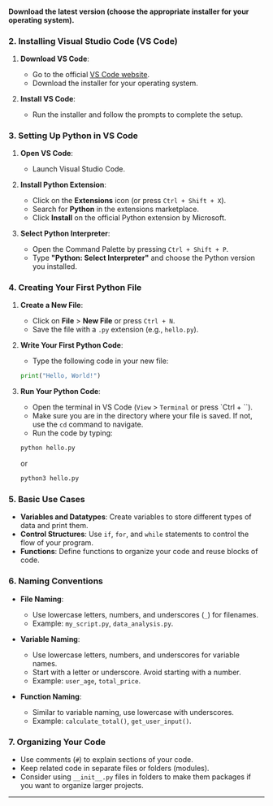 #### Download the latest version (choose the appropriate installer for your operating system).

### 2. **Installing Visual Studio Code (VS Code)**

1. **Download VS Code**:
   - Go to the official [VS Code website](https://code.visualstudio.com/).
   - Download the installer for your operating system.

2. **Install VS Code**:
   - Run the installer and follow the prompts to complete the setup.

### 3. **Setting Up Python in VS Code**

1. **Open VS Code**:
   - Launch Visual Studio Code.

2. **Install Python Extension**:
   - Click on the **Extensions** icon (or press `Ctrl + Shift + X`).
   - Search for **Python** in the extensions marketplace.
   - Click **Install** on the official Python extension by Microsoft.

3. **Select Python Interpreter**:
   - Open the Command Palette by pressing `Ctrl + Shift + P`.
   - Type **"Python: Select Interpreter"** and choose the Python version you installed.

### 4. **Creating Your First Python File**

1. **Create a New File**:
   - Click on **File** > **New File** or press `Ctrl + N`.
   - Save the file with a `.py` extension (e.g., `hello.py`).

2. **Write Your First Python Code**:
   - Type the following code in your new file:
   ```python
   print("Hello, World!")
   ```

3. **Run Your Python Code**:
   - Open the terminal in VS Code (`View` > `Terminal` or press `Ctrl + ``).
   - Make sure you are in the directory where your file is saved. If not, use the `cd` command to navigate.
   - Run the code by typing:
   ```bash
   python hello.py
   ```
   or
   ```bash
   python3 hello.py
   ```

### 5. **Basic Use Cases**

- **Variables and Datatypes**: Create variables to store different types of data and print them.
- **Control Structures**: Use `if`, `for`, and `while` statements to control the flow of your program.
- **Functions**: Define functions to organize your code and reuse blocks of code.
  
### 6. **Naming Conventions**

- **File Naming**: 
  - Use lowercase letters, numbers, and underscores (`_`) for filenames. 
  - Example: `my_script.py`, `data_analysis.py`.

- **Variable Naming**:
  - Use lowercase letters, numbers, and underscores for variable names.
  - Start with a letter or underscore. Avoid starting with a number.
  - Example: `user_age`, `total_price`.

- **Function Naming**:
  - Similar to variable naming, use lowercase with underscores.
  - Example: `calculate_total()`, `get_user_input()`.

### 7. **Organizing Your Code**

- Use comments (`#`) to explain sections of your code.
- Keep related code in separate files or folders (modules).
- Consider using `__init__.py` files in folders to make them packages if you want to organize larger projects.

---
